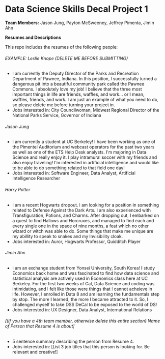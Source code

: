 # Data Science Skills Decal Project 1

**Team Members:** Jason Jung, Payton McSweeney, Jeffrey Pimenta, Jimin Ahn  

**Resumes and Descriptions**  

This repo includes the resumes of the following people:

###### EXAMPLE: Leslie Knope (DELETE ME BEFORE SUBMITTING)
* I am currently the Deputy Director of the Parks and Recreation Department of Pawnee, Indiana. In this position, I successfully turned a dangerous pit into a beautiful community park called the Pawnee Commons. I absolutely love my job! I believe that the three most important things in life are friends, waffles, and work... or I mean, waffles, friends, and work. I am just an example of what you need to do, so please delete me before turning your project in.
* Jobs interested in: City Councilwoman, Midwest Regional Director of the National Parks Service, Governor of Indiana

###### Jason Jung
* I am currently a student at UC Berkeley! I have been working as one of the Pimentel Auditorium and webcast operators for the past two years as well as one of the ETS Help Desk analysts. I'm majoring in Data Science and really enjoy it. I play intramural soccer with my friends and also enjoy traveling! I'm interested in artificial intelligence and would like to be able to do something related to that field one day!
* Jobs interested in: Software Engineer, Data Analyst, Artificial Intelligence Researcher

###### Harry Potter
* I am a recent Hogwarts dropout. I am looking for a position in something related to Defense Against the Dark Arts. I am also experienced with Transfiguration, Potions, and Charms. After dropping out, I embarked on a quest to find Hallows and Horcruxes, and managed to find each and every single one in the space of nine months, a feat which no other wizard or witch was able to do. Some things that make me unique are my abillity to speak to snakes and my Invisibility cloak.
* Jobs interested in: Auror, Hogwarts Professor, Quidditch Player

###### Jimin Ahn
* I am an exchange student from Yonsei University, South Korea! I study Economics back home and was fascinated to find how data science and statistical analysis are actively used in Economics class here at UC Berkeley. For the first two weeks of Cal, Data Science and coding was intimidating, and I felt like those were things that I cannot acheieve in life. However, I enrolled in Data 8 and am learning the fundamentals step by stop. The more I learned, the more I became attracted to it. So, I challenged myself to take DSS DeCal to be exposed to the world of DS!
* Jobs interested in: UX Designer, Data Analyst, International Relations

###### [(If you have a 4th team member, otherwise delete this entire section) Name of Person that Resume 4 is about]
* 5 sentence summary describing the person from Resume 4.
* Jobs interested in: [List 3 job titles that this person is looking for. Be relevant and creative!]
